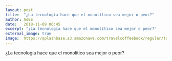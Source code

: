 ```yaml
---
layout: post
title:  "¿La tecnología hace que el monolítico sea mejor o peor?"
author: AdES
date:   2018-11-09 06:45
excerpt: "¿La tecnología hace que el monolítico sea mejor o peor?"
external_image: true
image:  https://splashbase.s3.amazonaws.com/travelcoffeebook/regular/tumblr_n5q66wABDT1ta0hnbo1_1280.jpg
---
```

¿La tecnología hace que el monolítico sea mejor o peor?